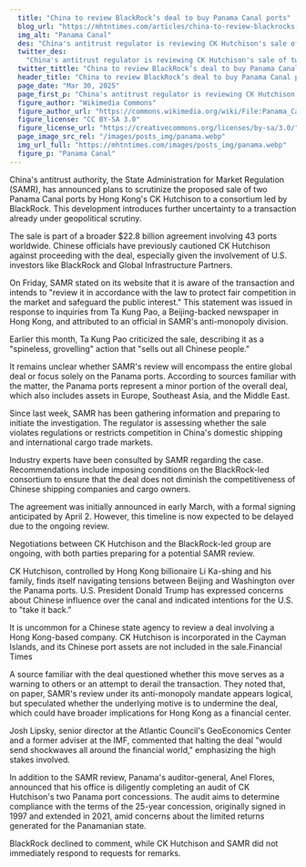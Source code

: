 ```yaml
---
  title: "China to review BlackRock’s deal to buy Panama Canal ports"
  blog_url: "https://mhtntimes.com/articles/china-to-review-blackrocks-deal-to-buy-panama-canal-ports"
  img_alt: "Panama Canal"
  des: "China's antitrust regulator is reviewing CK Hutchison's sale of two Panama Canal ports to a BlackRock-led consortium, adding uncertainty to the $22.8B global deal amid geopolitical tensions."
  twitter_des:
    "China's antitrust regulator is reviewing CK Hutchison's sale of two Panama Canal ports to a BlackRock-led consortium, adding uncertainty to the $22.8B global deal amid geopolitical tensions."
  twitter_tittle: "China to review BlackRock’s deal to buy Panama Canal ports"
  header_title: "China to review BlackRock’s deal to buy Panama Canal ports"
  page_date: "Mar 30, 2025"
  page_first_p: "China's antitrust regulator is reviewing CK Hutchison's sale of two Panama Canal ports to a BlackRock-led consortium, adding uncertainty to the $22.8B global deal amid geopolitical tensions."
  figure_author: "Wikimedia Commons"
  figure_author_url: "https://commons.wikimedia.org/wiki/File:Panama_Canal_Gatun_Locks.jpg"
  figure_license: "CC BY-SA 3.0"
  figure_license_url: "https://creativecommons.org/licenses/by-sa/3.0/"
  page_image_src_rel: "/images/posts_img/panama.webp"
  img_url_full: "https://mhtntimes.com/images/posts_img/panama.webp"
  figure_p: "Panama Canal"
---
```


​China's antitrust authority, the State Administration for Market Regulation (SAMR), has announced plans to scrutinize the proposed sale of two Panama Canal ports by Hong Kong's CK Hutchison to a consortium led by BlackRock. This development introduces further uncertainty to a transaction already under geopolitical scrutiny.​

The sale is part of a broader $22.8 billion agreement involving 43 ports worldwide. Chinese officials have previously cautioned CK Hutchison against proceeding with the deal, especially given the involvement of U.S. investors like BlackRock and Global Infrastructure Partners.​

On Friday, SAMR stated on its website that it is aware of the transaction and intends to "review it in accordance with the law to protect fair competition in the market and safeguard the public interest." This statement was issued in response to inquiries from Ta Kung Pao, a Beijing-backed newspaper in Hong Kong, and attributed to an official in SAMR's anti-monopoly division.​

Earlier this month, Ta Kung Pao criticized the sale, describing it as a "spineless, grovelling" action that "sells out all Chinese people."​

It remains unclear whether SAMR's review will encompass the entire global deal or focus solely on the Panama ports. According to sources familiar with the matter, the Panama ports represent a minor portion of the overall deal, which also includes assets in Europe, Southeast Asia, and the Middle East.​

Since last week, SAMR has been gathering information and preparing to initiate the investigation. The regulator is assessing whether the sale violates regulations or restricts competition in China's domestic shipping and international cargo trade markets.​

Industry experts have been consulted by SAMR regarding the case. Recommendations include imposing conditions on the BlackRock-led consortium to ensure that the deal does not diminish the competitiveness of Chinese shipping companies and cargo owners.​

The agreement was initially announced in early March, with a formal signing anticipated by April 2. However, this timeline is now expected to be delayed due to the ongoing review.​

Negotiations between CK Hutchison and the BlackRock-led group are ongoing, with both parties preparing for a potential SAMR review.​

CK Hutchison, controlled by Hong Kong billionaire Li Ka-shing and his family, finds itself navigating tensions between Beijing and Washington over the Panama ports. U.S. President Donald Trump has expressed concerns about Chinese influence over the canal and indicated intentions for the U.S. to "take it back."​

It is uncommon for a Chinese state agency to review a deal involving a Hong Kong-based company. CK Hutchison is incorporated in the Cayman Islands, and its Chinese port assets are not included in the sale.​
Financial Times

A source familiar with the deal questioned whether this move serves as a warning to others or an attempt to derail the transaction. They noted that, on paper, SAMR's review under its anti-monopoly mandate appears logical, but speculated whether the underlying motive is to undermine the deal, which could have broader implications for Hong Kong as a financial center.​

Josh Lipsky, senior director at the Atlantic Council's GeoEconomics Center and a former adviser at the IMF, commented that halting the deal "would send shockwaves all around the financial world," emphasizing the high stakes involved.​

In addition to the SAMR review, Panama's auditor-general, Anel Flores, announced that his office is diligently completing an audit of CK Hutchison's two Panama port concessions. The audit aims to determine compliance with the terms of the 25-year concession, originally signed in 1997 and extended in 2021, amid concerns about the limited returns generated for the Panamanian state.​

BlackRock declined to comment, while CK Hutchison and SAMR did not immediately respond to requests for remarks.
